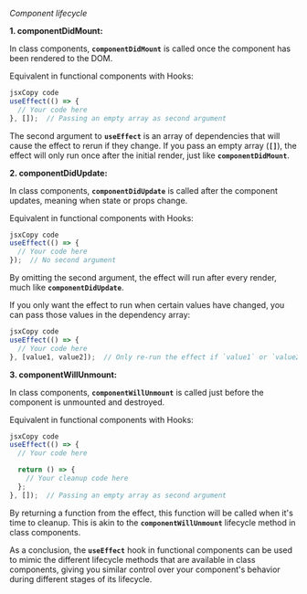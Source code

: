 _Component lifecycle_

**1. componentDidMount:**

In class components, **`componentDidMount`** is called once the component has been rendered to the DOM.

Equivalent in functional components with Hooks:

```jsx
jsxCopy code
useEffect(() => {
  // Your code here
}, []);  // Passing an empty array as second argument

```

The second argument to **`useEffect`** is an array of dependencies that will cause the effect to rerun if they change. If you pass an empty array (**`[]`**), the effect will only run once after the initial render, just like **`componentDidMount`**.

**2. componentDidUpdate:**

In class components, **`componentDidUpdate`** is called after the component updates, meaning when state or props change.

Equivalent in functional components with Hooks:

```jsx
jsxCopy code
useEffect(() => {
  // Your code here
});  // No second argument

```

By omitting the second argument, the effect will run after every render, much like **`componentDidUpdate`**.

If you only want the effect to run when certain values have changed, you can pass those values in the dependency array:

```jsx
jsxCopy code
useEffect(() => {
  // Your code here
}, [value1, value2]);  // Only re-run the effect if `value1` or `value2` changes

```

**3. componentWillUnmount:**

In class components, **`componentWillUnmount`** is called just before the component is unmounted and destroyed.

Equivalent in functional components with Hooks:

```jsx
jsxCopy code
useEffect(() => {
  // Your code here

  return () => {
    // Your cleanup code here
  };
}, []);  // Passing an empty array as second argument

```

By returning a function from the effect, this function will be called when it's time to cleanup. This is akin to the **`componentWillUnmount`** lifecycle method in class components.

As a conclusion, the **`useEffect`** hook in functional components can be used to mimic the different lifecycle methods that are available in class components, giving you similar control over your component's behavior during different stages of its lifecycle.
